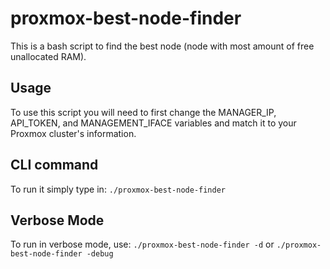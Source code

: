 ﻿# proxmox-best-node-finder
This is a bash script to find the best node (node with most amount of free unallocated RAM).

## Usage
To use this script you will need to first change the MANAGER_IP, API_TOKEN, and MANAGEMENT_IFACE variables and match it to your Proxmox cluster's information.

## CLI command
To run it simply type in:
`./proxmox-best-node-finder`

## Verbose Mode
To run in verbose mode, use:
`./proxmox-best-node-finder -d`
or
`./proxmox-best-node-finder -debug`

